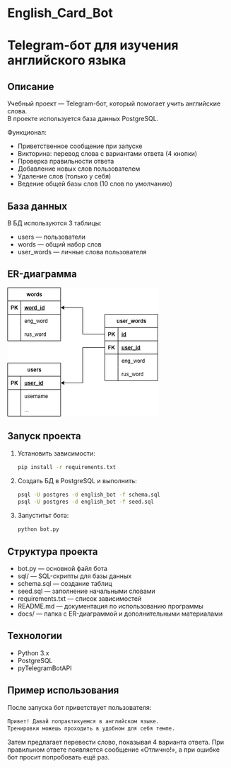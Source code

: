 # English_Card_Bot

# Telegram-бот для изучения английского языка

## Описание
Учебный проект — Telegram-бот, который помогает учить английские слова.  
В проекте используется база данных PostgreSQL.

Функционал:
- Приветственное сообщение при запуске
- Викторина: перевод слова с вариантами ответа (4 кнопки)
- Проверка правильности ответа
- Добавление новых слов пользователем
- Удаление слов (только у себя)
- Ведение общей базы слов (10 слов по умолчанию)

## База данных
В БД используются 3 таблицы:
- users — пользователи
- words — общий набор слов
- user_words — личные слова пользователя

## ER-диаграмма

![ER-диаграмма](English_Card_Bot.drawio.png)


## Запуск проекта
1. Установить зависимости:
   ```bash
   pip install -r requirements.txt
2. Создать БД в PostgreSQL и выполнить:
    ```bash
    psql -U postgres -d english_bot -f schema.sql
    psql -U postgres -d english_bot -f seed.sql
3. Запуститьт бота:
   ```bash
   python bot.py

## Структура проекта
- bot.py — основной файл бота
- sql/ — SQL-скрипты для базы данных
- schema.sql — создание таблиц
- seed.sql — заполнение начальными словами
- requirements.txt — список зависимостей
- README.md — документация по использованию программы
- docs/ — папка с ER-диаграммой и дополнительными материалами
  
## Технологии
- Python 3.x
- PostgreSQL
- pyTelegramBotAPI
  
## Пример использования
После запуска бот приветствует пользователя:

```bash
Привет! Давай попрактикуемся в английском языке.
Тренировки можешь проходить в удобном для себя темпе.    
```
Затем предлагает перевести слово, показывая 4 варианта ответа.
При правильном ответе появляется сообщение «Отлично!»,
а при ошибке бот просит попробовать ещё раз.
